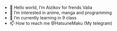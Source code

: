 - 👋 Hello world, I’m Aizikov for frends Valia
- 👀 I’m interested in anime, manga and programming
- 🌱 I’m currently learning in 9 class
- 📫 How to reach me @HatsuneMaku (My telegram)

<!---
ValentinAizikov/ValentinAizikov is a ✨ special ✨ repository because its `README.md` (this file) appears on your GitHub profile.
You can click the Preview link to take a look at your changes.
--->
